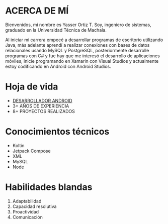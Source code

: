 # ACERCA DE MÍ
Bienvenidos, mi nombre es Yasser Ortiz T. Soy, ingeniero de sistemas, graduado en la Universidad Técnica de Machala. 

Al iniciar mi carrera empecé a desarrollar programas de escritorio utilizando Java, más adelante aprendí a realizar conexiones con bases de datos relacionales usando MySQL y PostgreSQL, posteriormente desarrolle programas con C# y fue hay que me interesó el desarrollo de aplicaciones móviles, inicie programando en Xamarin con Visual Studios y actualmente estoy codificando en Android con Android Studios.

# Hoja de vida
- [DESARROLLADOR ANDROID](https://drive.google.com/file/d/18SmajBKKGtilsWas-lN-RBKeSy5NhAiy/view)
- 3+ AÑOS DE EXPERIENCIA 
- 8+ PROYECTOS REALIZADOS

# Conocimientos técnicos
- Koltin
- Jetpack Compose
- XML
- MySQL
- Node

# Habilidades blandas
1. Adaptabilidad
2. Capacidad resolutiva
3. Proactividad
4. Comunicación
